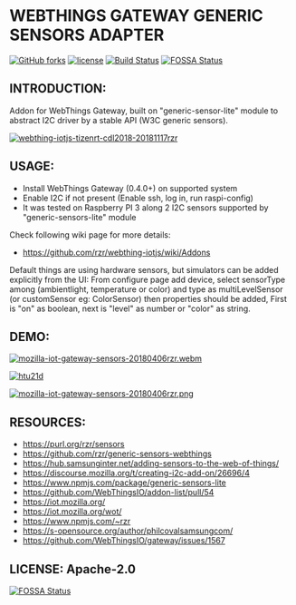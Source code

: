 # WEBTHINGS GATEWAY GENERIC SENSORS ADAPTER #

[![GitHub forks](https://img.shields.io/github/forks/rzr/generic-sensors-webthings.svg?style=social&label=Fork&maxAge=2592000)](https://GitHub.com/rzr/generic-sensors-webthings/network/)
[![license](https://img.shields.io/badge/license-Apache-2.0.svg)](LICENSE)
[![Build Status](https://api.travis-ci.org/rzr/generic-sensors-webthings.svg?branch=master)](https://travis-ci.org/rzr/generic-sensors-webthings)
[![FOSSA Status](https://app.fossa.io/api/projects/git%2Bgithub.com%2Frzr%2Fgeneric-sensors-webthings.svg?type=shield)](https://app.fossa.io/projects/git%2Bgithub.com%2Frzr%2Fgeneric-sensors-webthings?ref=badge_shield)


## INTRODUCTION: ##

Addon for WebThings Gateway, built on "generic-sensor-lite" module to abstract I2C driver
by a stable API (W3C generic sensors).

[![webthing-iotjs-tizenrt-cdl2018-20181117rzr](https://image.slidesharecdn.com/webthing-iotjs-tizenrt-cdl2018-20181117rzr-181118110813/95/webthingiotjstizenrtcdl201820181117rzr-23-638.jpg)](https://slideshare.net/slideshow/embed_code/key/GWBOzbFaez5hcJ#webthing-iotjs-tizenrt-cdl2018-20181117rzr "webthing-iotjs-tizenrt-cdl2018-20181117rzr")


## USAGE: ##

* Install WebThings Gateway (0.4.0+) on supported system
* Enable I2C if not present (Enable ssh, log in, run raspi-config)
* It was tested on Raspberry PI 3 along 2 I2C sensors supported by "generic-sensors-lite" module

Check following wiki page for more details:

* https://github.com/rzr/webthing-iotjs/wiki/Addons


Default things are using hardware sensors, but simulators can be added explicitly from the UI:
From configure page add device, select sensorType among (ambientlight, temperature or color)
and type as multiLevelSensor (or customSensor eg: ColorSensor) then properties should be added,
First is "on" as boolean, next is "level" as number or "color" as string.


## DEMO: ##

[![mozilla-iot-gateway-sensors-20180406rzr.webm](https://i.vimeocdn.com/video/693119286.jpg)](https://player.vimeo.com/video/263556462#mozilla-iot-gateway-sensors-20180406rzr "Video Demo")

[![htu21d](
https://pbs.twimg.com/media/EOkS9pHW4AEnr9w?format=jpg#./file/htu21d.jpg
)](
https://twitter.com/RzrFreeFr/status/1218534773192364033#
"htu21d")

[![mozilla-iot-gateway-sensors-20180406rzr.png](https://files.mastodon.social/media_attachments/files/105/040/961/456/935/239/original/69b54ee2c780f23d.png)](https://www.slideshare.net/rzrfreefr/webthingiotjs20181022rzr-120959360/12# "Rules")


## RESOURCES: ##

* <https://purl.org/rzr/sensors>
* <https://github.com/rzr/generic-sensors-webthings>
* <https://hub.samsunginter.net/adding-sensors-to-the-web-of-things/>
* <https://discourse.mozilla.org/t/creating-i2c-add-on/26696/4>
* <https://www.npmjs.com/package/generic-sensors-lite>
* <https://github.com/WebThingsIO/addon-list/pull/54>
* <https://iot.mozilla.org/>
* <https://iot.mozilla.org/wot/>
* <https://www.npmjs.com/~rzr>
* <https://s-opensource.org/author/philcovalsamsungcom/>
* <https://github.com/WebThingsIO/gateway/issues/1567>


## LICENSE: Apache-2.0 ##

[![FOSSA Status](https://app.fossa.io/api/projects/git%2Bgithub.com%2Frzr%2Fgeneric-sensors-webthing.svg?type=large)](https://app.fossa.io/projects/git%2Bgithub.com%2Frzr%2Fgeneric-sensors-webthing?ref=badge_large)
